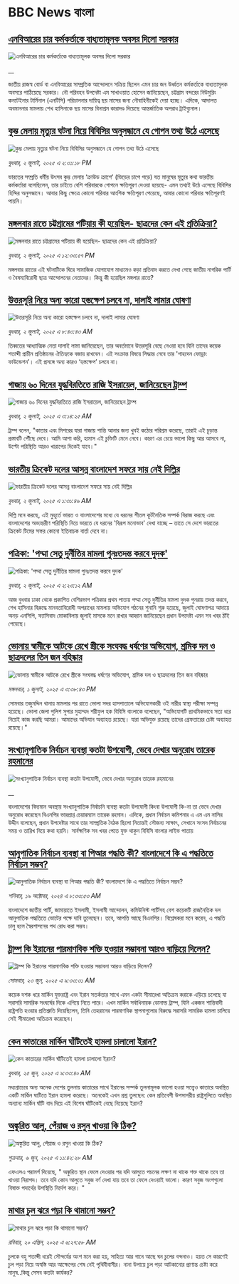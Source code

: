 # BBC News বাংলা## [এনবিআরের চার কর্মকর্তাকে বাধ্যতামূলক অবসর দিলো সরকার](https://www.bbc.co.uk/bengali/live/c8d6eq9rd8et?at_campaign=githubrss)![এনবিআরের চার কর্মকর্তাকে বাধ্যতামূলক অবসর দিলো সরকার](https://ichef.bbci.co.uk/ace/standard/240/cpsprodpb/d252/live/f1039ed0-574d-11f0-960d-e9f1088a89fe.png)__জাতীয় রাজস্ব বোর্ড বা এনবিআরের সাম্প্রতিক আন্দোলনে সক্রিয় ছিলেন এমন চার জন উর্ধ্বতন কর্মকর্তাকে বাধ্যতামূলক অবসরে পাঠিয়েছে সরকার। নৌ পরিবহন উপদেষ্টা এম সাখাওয়াত হোসেন জানিয়েছেন, চট্টগ্রাম বন্দরের নিউমুরিং কনটেইনার টার্মিনাল (এনটিসি) পরিচালনার দায়িত্ব ছয় মাসের জন্য নৌবাহিনীকেই দেয়া হচ্ছে। এদিকে, আদালত অবমাননার মামলায় শেখ হাসিনাকে ছয় মাসের বিনাশ্রম কারাদণ্ড দিয়েছে আন্তর্জাতিক অপরাধ ট্রাইব্যুনাল।## [কুম্ভ মেলায় মৃত্যুর ঘটনা নিয়ে বিবিসির অনুসন্ধানে যে গোপন তথ্য উঠে এসেছে](https://www.bbc.com/bengali/articles/c0q8lnz7d09o?at_campaign=githubrss)![কুম্ভ মেলায় মৃত্যুর ঘটনা নিয়ে বিবিসির অনুসন্ধানে যে গোপন তথ্য উঠে এসেছে](https://ichef.bbci.co.uk/ace/ws/240/cpsprodpb/5dac/live/78e87de0-572e-11f0-960d-e9f1088a89fe.jpg)_বুধবার, ২ জুলাই, ২০২৫ এ ২:৩১:১৮ PM_ভারতের সম্প্রতি ধর্মীয় উৎসব কুম্ভ মেলায় ‘ক্রাউড ক্রাশে’ (ভিড়ের চাপে পড়ে) যত মানুষের মৃত্যুর কথা ভারতীয় কর্মকর্তারা বলেছিলেন, তার চাইতে বেশি পরিবারকে গোপনে ক্ষতিপূরণ দেওয়া হয়েছে- এমন তথ্যই উঠে এসেছে বিবিসির হিন্দির অনুসন্ধানে। আবার কিছু ক্ষেত্রে কোনো পরিবার আংশিক ক্ষতিপূরণ পেয়েছে, আবার কোনো পরিবার ক্ষতিপূরণই পায়নি।## [মঙ্গলবার রাতে চট্টগ্রামের পটিয়ায় কী হয়েছিল- ছাত্রদের কেন এই প্রতিক্রিয়া?](https://www.bbc.com/bengali/articles/c3w4nxg5lvlo?at_campaign=githubrss)![মঙ্গলবার রাতে চট্টগ্রামের পটিয়ায় কী হয়েছিল- ছাত্রদের কেন এই প্রতিক্রিয়া?](https://ichef.bbci.co.uk/ace/ws/240/cpsprodpb/68ac/live/b65a9ef0-5739-11f0-af50-37ee6e9c264e.jpg)_বুধবার, ২ জুলাই, ২০২৫ এ ১২:৩৩:৫৭ PM_মঙ্গলবার রাতের এই ঘটনাটিকে ঘিরে সামাজিক যোগাযোগ মাধ্যমেও কড়া প্রতিবাদ করতে দেখা গেছে জাতীয় নাগরিক পার্টি ও বৈষম্যবিরোধী ছাত্র আন্দোলনের নেতাদের। কিন্তু কী হয়েছিল মঙ্গলার রাতে?## [উত্তরসূরি নিয়ে অন্য কারো হস্তক্ষেপ চলবে না,  দালাই লামার ঘোষণা ](https://www.bbc.com/bengali/articles/c70x7qy24dgo?at_campaign=githubrss)![উত্তরসূরি নিয়ে অন্য কারো হস্তক্ষেপ চলবে না,  দালাই লামার ঘোষণা ](https://ichef.bbci.co.uk/ace/ws/240/cpsprodpb/a94b/live/1c7134c0-571b-11f0-960d-e9f1088a89fe.jpg)_বুধবার, ২ জুলাই, ২০২৫ এ ৮:৪৩:৪৩ AM_তিব্বতের আধ্যাত্মিক নেতা দালাই লামা জানিয়েছেন, তার অবর্তমানে উত্তরসূরি বেছে নেওয়া হবে যিনি তাদের কয়েক শতাব্দী প্রাচীন প্রতিষ্ঠানের ঐতিহ্যকে বজায় রাখবেন। এই সংক্রান্ত বিষয়ে সিদ্ধান্ত নেবে তার 'গাহদেন ফোড্রাং ফাউন্ডেশন’। এই প্রসঙ্গে অন্য কারও ‘হস্তক্ষেপ’ চলবে না।## [গাজায় ৬০ দিনের যুদ্ধবিরতিতে রাজি ইসরায়েল, জানিয়েছেন ট্রাম্প](https://www.bbc.com/bengali/articles/czxeygj1vx1o?at_campaign=githubrss)![গাজায় ৬০ দিনের যুদ্ধবিরতিতে রাজি ইসরায়েল, জানিয়েছেন ট্রাম্প](https://ichef.bbci.co.uk/ace/ws/240/cpsprodpb/be9f/live/3e8e6fe0-56ef-11f0-b5c5-012c5796682d.jpg)_বুধবার, ২ জুলাই, ২০২৫ এ ৩:১৪:২৫ AM_ট্রাম্প বলেন, "কাতার এবং মিশরের যারা গাজায় শান্তি আনার জন্য খুবই কঠোর পরিশ্রম করেছে, তারাই এই চূড়ান্ত প্রস্তাবটি পৌঁছে দেবে। আমি আশা করি, হামাস এই চুক্তিটি মেনে নেবে। কারণ এর চেয়ে ভালো কিছু আর আসবে না, উল্টো পরিস্থিতি আরও খারাপের দিকেই যাবে।"## [ভারতীয় ক্রিকেট দলের আসন্ন বাংলাদেশ সফরে সায় নেই দিল্লির](https://www.bbc.com/bengali/articles/c873325gpxpo?at_campaign=githubrss)![ভারতীয় ক্রিকেট দলের আসন্ন বাংলাদেশ সফরে সায় নেই দিল্লির](https://ichef.bbci.co.uk/ace/ws/240/cpsprodpb/9afd/live/bd6a14a0-56e9-11f0-b3c9-ab37d7969f71.jpg)_বুধবার, ২ জুলাই, ২০২৫ এ ১:৩১:৪৬ AM_দিল্লি মনে করছে, এই মুহূর্তে ভারত ও বাংলাদেশের মধ্যে যে ধরনের শীতল কূটনৈতিক সম্পর্ক বিরাজ করছে এবং বাংলাদেশের অভ্যন্তরীণ পরিস্থিতি নিয়ে ভারতে যে ধরনের 'বিরূপ মনোভাব' দেখা যাচ্ছে – তাতে সে দেশে ভারতের ক্রিকেট টিমের সফর কোনো ইতিবাচক বার্তা দেবে না।## [পত্রিকা: 'পদ্মা সেতু দুর্নীতির মামলা পুনঃতদন্ত করবে দুদক'](https://www.bbc.com/bengali/articles/c70rx3yl6eko?at_campaign=githubrss)![পত্রিকা: 'পদ্মা সেতু দুর্নীতির মামলা পুনঃতদন্ত করবে দুদক'](https://ichef.bbci.co.uk/ace/ws/240/cpsprodpb/dd32/live/005c07e0-56eb-11f0-b3c9-ab37d7969f71.jpg)_বুধবার, ২ জুলাই, ২০২৫ এ ২:২৩:১২ AM_আজ বুধবার ঢাকা থেকে প্রকাশিত বেশিরভাগ পত্রিকার প্রথম পাতায় পদ্মা সেতু দুর্নীতির মামলা দুদক পুনরায় তদন্ত করবে, শেখ হাসিনার বিরুদ্ধে মানবতাবিরোধী অপরাধের মামলায় অভিযোগ গঠনের শুনানি শুরু হয়েছে, জুলাই ঘোষণাপত্র আদায়ে অনড় এনসিপি,    ফ্যাসিবাদ মোকাবিলায় জুলাই মাসকে মনে রাখার আহ্বান জানিয়েছেন প্রধান উপদেষ্টা এমন সব খবর ঠাঁই পেয়েছে।## [ভোলায় স্বামীকে আটকে রেখে স্ত্রীকে সংঘবদ্ধ ধর্ষণের অভিযোগ, শ্রমিক দল ও ছাত্রদলের তিন জন বহিষ্কার](https://www.bbc.com/bengali/articles/c0q88y5d0z7o?at_campaign=githubrss)![ভোলায় স্বামীকে আটকে রেখে স্ত্রীকে সংঘবদ্ধ ধর্ষণের অভিযোগ, শ্রমিক দল ও ছাত্রদলের তিন জন বহিষ্কার](https://ichef.bbci.co.uk/ace/ws/240/cpsprodpb/f411/live/25375ac0-5681-11f0-95fc-edf89039c20a.jpg)_মঙ্গলবার, ১ জুলাই, ২০২৫ এ ৩:৩৮:৪৩ PM_সোমবার তজুমদ্দিন থানায় মামলার পর রাতে ভোলা সদর হাসপাতালে অভিযোগকারী ওই নারীর স্বাস্থ্য পরীক্ষা সম্পন্ন হয়েছে। ভোলা জেলা পুলিশ সুপার মুহাম্মদ শরীফুল হক বিবিসি বাংলাকে বলেছেন, "অভিযোগটি প্রাথমিকভাবে সত্য ধরে নিয়েই কাজ করছি আমরা। আমাদের অভিযান অব্যাহত রয়েছে। যারা অভিযুক্ত রয়েছে তাদের গ্রেফতারের চেষ্টা অব্যাহত রয়েছে।"## [সংখ্যানুপাতিক নির্বাচন ব্যবস্থা কতটা উপযোগী, ভেবে দেখার অনুরোধ তারেক রহমানের](https://www.bbc.co.uk/bengali/live/cgjggn042v4t?at_campaign=githubrss)![সংখ্যানুপাতিক নির্বাচন ব্যবস্থা কতটা উপযোগী, ভেবে দেখার অনুরোধ তারেক রহমানের](https://ichef.bbci.co.uk/ace/standard/240/cpsprodpb/ba62/live/82e3f7f0-5686-11f0-b5c5-012c5796682d.jpg)__বাংলাদেশের বিদ্যমান অবস্থায় সংখ্যানুপাতিক নির্বাচনি ব্যবস্থা কতটা উপযোগী কিংবা উপযোগী কি-না তা ভেবে দেখার অনুরোধ করেছেন বিএনপির ভারপ্রাপ্ত চেয়ারম্যান তারেক রহমান। এদিকে, প্রধান নির্বাচন কমিশনার এ এম এম নাসির উদ্দীন বলেছেন, প্রধান উপদেষ্টার সাথে তার সাম্প্রতিক বৈঠক ছিলো নিতান্তই সৌজন্য সাক্ষাৎ, সেখানে সংসদ নির্বাচনের সময় ও তারিখ নিয়ে কথা হয়নি। সার্বক্ষণিক সব খবর পেতে যুক্ত থাকুন বিবিসি বাংলার লাইভ পাতায়## [আনুপাতিক নির্বাচন ব্যবস্থা বা পিআর পদ্ধতি কী? বাংলাদেশে কি এ পদ্ধতিতে নির্বাচন সম্ভব?](https://www.bbc.com/bengali/articles/c78d090ezdpo?at_campaign=githubrss)![আনুপাতিক নির্বাচন ব্যবস্থা বা পিআর পদ্ধতি কী? বাংলাদেশে কি এ পদ্ধতিতে নির্বাচন সম্ভব?](https://ichef.bbci.co.uk/ace/ws/240/cpsprodpb/5da0/live/2da73d40-8bae-11ef-b6b0-c9af5f7f16e4.jpg)_শনিবার, ১৯ অক্টোবর, ২০২৪ এ ৮:৩৩:৫৩ AM_বাংলাদেশে জাতীয় পার্টি, জামায়াতে ইসলামী, ইসলামী আন্দোলন, কমিউনিস্ট পার্টিসহ বেশ কয়েকটি রাজনৈতিক দল আনুপাতিক পদ্ধতিতে ভোটের পক্ষে দাবি তুলেছেন। তবে, আপত্তি আছে বিএনপির। বিশ্লেষকরা মনে করেন, এ পদ্ধতি চালু হলে স্বৈরশাসনের পথ রোধ করা সম্ভব।## [ট্রাম্প কি ইরানের পারমাণবিক শক্তি হওয়ার সম্ভাবনা আরও বাড়িয়ে দিলেন? ](https://www.bbc.com/bengali/articles/cvg86g6v0r8o?at_campaign=githubrss)![ট্রাম্প কি ইরানের পারমাণবিক শক্তি হওয়ার সম্ভাবনা আরও বাড়িয়ে দিলেন? ](https://ichef.bbci.co.uk/ace/ws/240/cpsprodpb/3dd5/live/34133c20-5010-11f0-86d5-3b52b53af158.jpg)_সোমবার, ২৩ জুন, ২০২৫ এ ৯:৩৩:৩১ AM_কয়েক দশক ধরে মার্কিন যুক্তরাষ্ট্র এবং ইরান সতর্কতার সাথে এমন একটা সীমারেখা অতিক্রম করাকে এড়িয়ে চলেছে যা সরাসরি সামরিক সংঘর্ষের দিকে এগিয়ে নিতে পারে। এখন মার্কিন সর্বাধিনায়ক ডোনাল্ড ট্রাম্প, যিনি একজন শান্তিবাদী রাষ্ট্রপতি হওয়ার প্রতিশ্রুতি দিয়েছিলেন, তিনি তেহরানের পারমাণবিক স্থাপনাগুলোর বিরুদ্ধে সরাসরি সামরিক হামলা চালিয়ে সেই সীমারেখা অতিক্রম করেছেন।## [কেন কাতারের মার্কিন ঘাঁটিতেই হামলা চালালো ইরান?](https://www.bbc.com/bengali/articles/c0rvzg4v4wpo?at_campaign=githubrss)![কেন কাতারের মার্কিন ঘাঁটিতেই হামলা চালালো ইরান?](https://ichef.bbci.co.uk/ace/ws/240/cpsprodpb/2718/live/cf2b5aa0-5194-11f0-8485-7bd50fa63665.jpg)_বুধবার, ২৫ জুন, ২০২৫ এ ৯:৩৩:৪০ AM_মধ্যপ্রাচ্যের অন্য অনেক দেশের তুলনায় কাতারের সাথে ইরানের সম্পর্ক তুলনামূলক ভালো হওয়া সত্ত্বেও কাতারে অবস্থিত একটি মার্কিন ঘাটিতে ইরান হামলা করেছে। অনেকেই এখন প্রশ্ন তুলছেন: কেন প্রতিবেশী উপসাগরীয় রাষ্ট্রগুলিতে অবস্থিত অন্যান্য মার্কিন ঘাঁটি বাদ দিয়ে এই বিশেষ ঘাঁটিকেই বেছে নিয়েছে ইরান?## [অঙ্কুরিত আলু, পেঁয়াজ ও রসুন খাওয়া কি ঠিক?](https://www.bbc.com/bengali/articles/czx02yddpyjo?at_campaign=githubrss)![অঙ্কুরিত আলু, পেঁয়াজ ও রসুন খাওয়া কি ঠিক?](https://ichef.bbci.co.uk/ace/ws/240/cpsprodpb/ce8d/live/dd2f4bc0-41d1-11f0-9e00-eb5667da9edb.jpg)_শুক্রবার, ৬ জুন, ২০২৫ এ ১১:৪২:২৮ AM_এফএসএ পরামর্শ দিয়েছে, " অঙ্কুরিত স্থান ফেলে দেওয়ার পর যদি আলুতে পচনের লক্ষণ না থাকে শক্ত থাকে তবে তা খাওয়া নিরাপদ। তবে যদি কোন আলুতে সবুজ বর্ণ দেখা যায় তবে তা ফেলে দেওয়াই ভালো। কারণ সবুজ অংশগুলো বিষাক্ত পদার্থের উপস্থিতি নির্দেশ করে। "## [মাথার চুল ঝরে পড়া কি থামানো সম্ভব?](https://www.bbc.com/bengali/articles/cz0115900myo?at_campaign=githubrss)![মাথার চুল ঝরে পড়া কি থামানো সম্ভব?](https://ichef.bbci.co.uk/ace/ws/240/cpsprodpb/db72/live/67a440c0-1db1-11f0-b265-abe347419ae3.jpg)_রবিবার, ২০ এপ্রিল, ২০২৫ এ ৬:২৭:৫৮ AM_চুলকে বহু শতাব্দী ধরেই সৌন্দর্যের অংশ মনে করা হয়, সাহিত্য আর গানে আছে ঘন চুলের বন্দনাও। হয়ত সে কারণেই চুল পড়া নিয়ে অস্বস্তি আর আক্ষেপের শেষ নেই পৃথিবীবাসীর। নানা উপায়ে চুল পড়া আটকানোর প্রাণান্ত চেষ্টা করে মানুষ..কিন্তু সেসব কতটা কার্যকর?